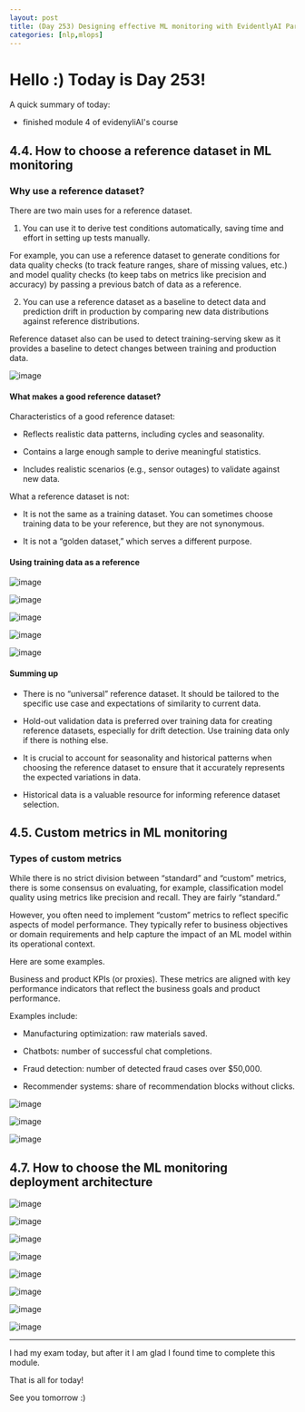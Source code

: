 ```yaml
---
layout: post
title: (Day 253) Designing effective ML monitoring with EvidentlyAI Part 2
categories: [nlp,mlops]
---
```


# Hello :) Today is Day 253!
A quick summary of today:
* finished module 4 of evidenyliAI's course


## 4.4. How to choose a reference dataset in ML monitoring

### Why use a reference dataset?

There are two main uses for a reference dataset.

1. You can use it to derive test conditions automatically, saving time and effort in setting up tests manually.

For example, you can use a reference dataset to generate conditions for data quality checks (to track feature ranges, share of missing values, etc.) and model quality checks (to keep tabs on metrics like precision and accuracy) by passing a previous batch of data as a reference.

2. You can use a reference dataset as a baseline to detect data and prediction drift in production by comparing new data distributions against reference distributions.

Reference dataset also can be used to detect training-serving skew as it provides a baseline to detect changes between training and production data.

![image](https://github.com/user-attachments/assets/2747fea3-49e7-4554-90a8-e3d74efceeff)

#### What makes a good reference dataset?

Characteristics of a good reference dataset:

* Reflects realistic data patterns, including cycles and seasonality.

* Contains a large enough sample to derive meaningful statistics.

* Includes realistic scenarios (e.g., sensor outages) to validate against new data.

What a reference dataset is not:

* It is not the same as a training dataset. You can sometimes choose training data to be your reference, but they are not synonymous.

* It is not a “golden dataset,” which serves a different purpose.

#### Using training data as a reference

![image](https://github.com/user-attachments/assets/ed1a72ac-0152-4f35-ba2a-06d3bfbd67c0)

![image](https://github.com/user-attachments/assets/a6947c38-8c77-4d39-b48a-551079ba505a)

![image](https://github.com/user-attachments/assets/ddcb82c4-759a-433c-a922-6efb10063b90)

![image](https://github.com/user-attachments/assets/8c46691f-be96-4775-9273-d181286cbfe9)

![image](https://github.com/user-attachments/assets/8dbfd2b4-9452-490c-97fe-9a048017663f)

#### Summing up

* There is no “universal” reference dataset. It should be tailored to the specific use case and expectations of similarity to current data.

* Hold-out validation data is preferred over training data for creating reference datasets, especially for drift detection. Use training data only if there is nothing else.

* It is crucial to account for seasonality and historical patterns when choosing the reference dataset to ensure that it accurately represents the expected variations in data.

* Historical data is a valuable resource for informing reference dataset selection.

## 4.5. Custom metrics in ML monitoring

### Types of custom metrics


While there is no strict division between “standard” and “custom” metrics, there is some consensus on evaluating, for example, classification model quality using metrics like precision and recall. They are fairly “standard.”

However, you often need to implement “custom” metrics to reflect specific aspects of model performance. They typically refer to business objectives or domain requirements and help capture the impact of an ML model within its operational context.

Here are some examples.

Business and product KPIs (or proxies). These metrics are aligned with key performance indicators that reflect the business goals and product performance.

Examples include:

* Manufacturing optimization: raw materials saved.

* Chatbots: number of successful chat completions.

* Fraud detection: number of detected fraud cases over $50,000.

* Recommender systems: share of recommendation blocks without clicks.

![image](https://github.com/user-attachments/assets/97a38da2-8490-480b-b198-d58311f1b0f2)

![image](https://github.com/user-attachments/assets/19bc947a-b9a0-4fd9-8945-9be0d52b3495)

![image](https://github.com/user-attachments/assets/87c97cc5-14fb-4a89-b59f-afc874cc582c)

## 4.7. How to choose the ML monitoring deployment architecture

![image](https://github.com/user-attachments/assets/1fee27fd-9faf-4fa6-b32e-ce54db8015a2)

![image](https://github.com/user-attachments/assets/4a3efca2-9a69-466d-91b2-c21cff1e27a8)

![image](https://github.com/user-attachments/assets/120dc5c0-b33e-4d28-a486-d3dc5e462472)

![image](https://github.com/user-attachments/assets/386e1620-18c5-4652-9880-0525c1fa4751)

![image](https://github.com/user-attachments/assets/97743eb8-2053-4a11-aedb-6acde07bcd64)

![image](https://github.com/user-attachments/assets/d5e9f214-4fa2-475e-a58f-4dd80afdd6f7)

![image](https://github.com/user-attachments/assets/94dd2464-64a2-441d-8516-ebbf30a320d7)

![image](https://github.com/user-attachments/assets/b4504571-d446-4201-8b2e-dde2efe0d64a)

---

I had my exam today, but after it I am glad I found time to complete this module.

That is all for today!

See you tomorrow :)
